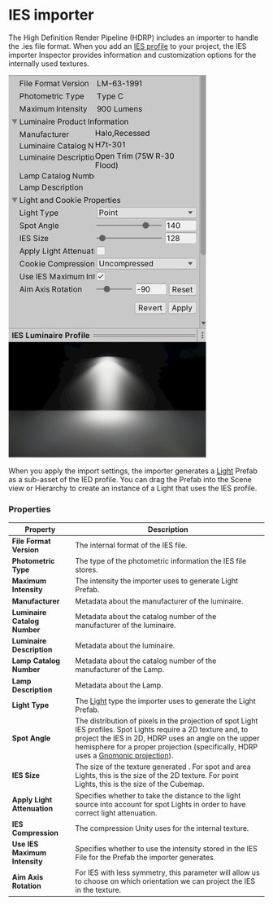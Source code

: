 # IES importer

The High Definition Render Pipeline (HDRP) includes an importer to handle the .ies file format. When you add an [IES profile](IES-Profile.md) to your project, the IES importer Inspector provides information and customization options for the internally used textures.

![](Images/IESImporter1.png)

When you apply the import settings, the importer generates a [Light](Light-Component.md) Prefab as a sub-asset of the IED profile. You can drag the Prefab into the Scene view or Hierarchy to create an instance of a Light that uses the IES profile.

### Properties

| **Property**    | **Description**                                              |
| --------------- | ------------------------------------------------------------ |
| **File Format Version**        | The internal format of the IES file. |
| **Photometric Type**        | The type of the photometric information the IES file stores. |
| **Maximum Intensity**        | The intensity the importer uses to generate Light Prefab. |
| **Manufacturer**        | Metadata about the manufacturer of the luminaire. |
| **Luminaire Catalog Number**        | Metadata about the catalog number of the manufacturer of the luminaire. |
| **Luminaire Description**        | Metadata about the luminaire. |
| **Lamp Catalog Number**        | Metadata about the catalog number of the manufacturer of the Lamp. |
| **Lamp Description**        | Metadata about the Lamp. |
| **Light Type**        | The [Light](Light-Component.md) type the importer uses to generate the Light Prefab. |
| **Spot Angle**        | The distribution of pixels in the projection of spot Light IES profiles. Spot Lights require a 2D texture and, to project the IES in 2D, HDRP uses an angle on the upper hemisphere for a proper projection (specifically, HDRP uses a [Gnomonic projection](https://en.wikipedia.org/wiki/Gnomonic_projection)). |
| **IES Size**        | The size of the texture generated . For spot and area Lights, this is the size of the 2D texture. For point Lights, this is the size of the Cubemap. |
| **Apply Light Attenuation**        | Specifies whether to take the distance to the light source into account for spot Lights in order to have correct light attenuation. |
| **IES Compression**        | The compression Unity uses for the internal texture. |
| **Use IES Maximum Intensity**        | Specifies whether to use the intensity stored in the IES File for the Prefab the importer generates. |
| **Aim Axis Rotation**        | For IES with less symmetry, this parameter will allow us to choose on which orientation we can project the IES in the texture. |
